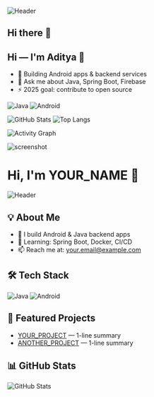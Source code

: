 ![Header](https://capsule-render.vercel.app/api?type=waving&color=gradient&height=200&section=header&text=Hi%20I'm%20Aditya!%20👋&fontSize=40&animation=fadeIn&fontAlignY=35&desc=Java%20Developer%20%7C%20Android%20Apps%20%7C%20Backend%20Developer&descAlignY=60)



## Hi there 👋

## Hi — I'm Aditya 👋
- 🔭 Building Android apps & backend services
- 💬 Ask me about Java, Spring Boot, Firebase
- ⚡ 2025 goal: contribute to open source

![Java](https://img.shields.io/badge/Java-ED8B00?style=for-the-badge&logo=java&logoColor=white)
![Android](https://img.shields.io/badge/Android-3DDC84?style=for-the-badge&logo=android&logoColor=white)


![GitHub Stats](https://github-readme-stats.vercel.app/api?username=YOUR_USERNAME&show_icons=true&theme=tokyonight)
![Top Langs](https://github-readme-stats.vercel.app/api/top-langs/?username=YOUR_USERNAME&layout=compact&theme=tokyonight)

![Activity Graph](https://github-readme-activity-graph.vercel.app/graph?username=YOUR_USERNAME&theme=react-dark)


![screenshot](https://raw.githubusercontent.com/YOUR_USERNAME/YOUR_REPO/main/assets/screenshot.png)




# Hi, I'm YOUR_NAME 👋

![Header](https://capsule-render.vercel.app/api?type=waving&color=gradient&height=160&section=header&text=Hi%20I'm%20YOUR_NAME!&fontSize=30)

## 💡 About Me
- 🔭 I build Android & Java backend apps
- 🌱 Learning: Spring Boot, Docker, CI/CD
- 📫 Reach me at: your.email@example.com

## 🛠 Tech Stack
![Java](https://img.shields.io/badge/Java-ED8B00?style=for-the-badge&logo=java&logoColor=white) 
![Android](https://img.shields.io/badge/Android-3DDC84?style=for-the-badge&logo=android&logoColor=white)

## 🚀 Featured Projects
- [YOUR_PROJECT](https://github.com/YOUR_USERNAME/YOUR_PROJECT) — 1-line summary
- [ANOTHER_PROJECT](https://github.com/YOUR_USERNAME/ANOTHER_PROJECT) — 1-line summary

## 📊 GitHub Stats
![GitHub Stats](https://github-readme-stats.vercel.app/api?username=YOUR_USERNAME&show_icons=true&theme=tokyonight)
